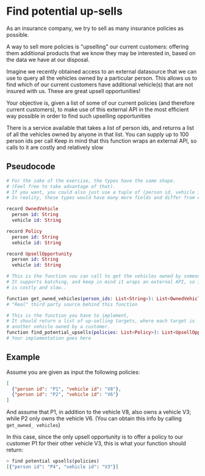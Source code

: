 # Find potential up-sells

As an insurance company, we try to sell as many insurance policies as possible.

A way to sell more policies is "upselling" our current customers: offering them additional products that we know they may be interested in, based on the data we have at our disposal.

Imagine we recently obtained access to an external datasource that we can use to query all the vehicles owned by a particular person. This allows us to find which of our current customers have additional vehicle(s) that are not insured with us. These are great upsell opportunities!

Your objective is, given a list of some of our current policies (and therefore current customers), to make use of this external API in the most efficient way possible in order to find such upselling opportunities

There is a service available that takes a list of person ids, and returns a list of all the vehicles owned by anyone in that list. You can supply up to 100 person ids per call
Keep in mind that this function wraps an external API, so calls to it are costly and relatively slow

## Pseudocode
```elixir
# For the sake of the exercise, the types have the same shape.
# (Feel free to take advantage of that).
# If you want, you could also just use a tuple of (person id, vehicle id)
# In reality, these types would have many more fields and differ from each other.

record OwnedVehicle
  person id: String
  vehicle id: String

record Policy
  person id: String
  vehicle id: String

record UpsellOpportunity
  person id: String
  vehicle id: String

# This is the function vou can call to get the vehicles owned by someone
# It supports batching, and keep in mind it wraps an external API, so it
# is costly and slow..

function get_owned_vehicles(person_ids: List<String>): List<OwnedVehicle>
# "Real" third party source behind this function

# This is the function you have to implement,
# It should return a list of up-selling targets, where each target is
# another vehicle owned by a customer.
function find_potential_upsells(policies: List<Policy>): List<UpsellOpportunity>
# Your implementation goes here
```

## Example

Assume you are given as input the following policies:

```json
[
  {"person id": "P1", "vehicle id": "V8"},
  {"person id": "P2", "vehicle id": "V6"}
]
```

And assume that P1, in addition to the vehicle V8, also owns a vehicle V3; while P2 only owns the vehicle V6.
(You can obtain this info by calling `get_owned_ vehicles`)

In this case, since the only upsell opportunity is to offer a policy to our customer P1 for their other vehicle V3, this is what your function should return:

```elixir
> find potential upsells(policies)
[{"person id": "P4", "vehicle id": "V3"}]
```
